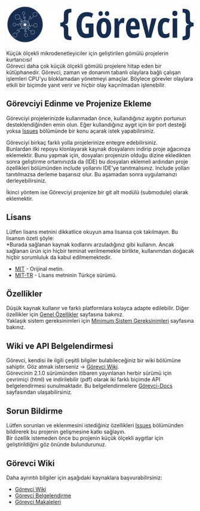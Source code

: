 <h3 align="center">
  <a href="https://kozmotronik.github.io/Gorevci-Docs/" target="_blank">
  <img src="https://github.com/kozmotronik/Gorevci-Docs/blob/41ca0fef8178a79f6ecc211b0d6333a0d62f48d0/docs/assets/yazili-simge-indigo.png" alt="Görevci Logo" width="500">
  </a>
</h3>

Küçük ölçekli mikrodenetleyiciler için geliştirilen gömülü projelerin 
kurtarıcısı!  
Görevci daha çok küçük ölçekli gömülü projelere hitap eden bir kütüphanedir.
Görevci, zaman ve donanım tabanlı olaylara bağlı çalışan işlemleri CPU'yu
bloklamadan yönetmeyi amaçlar. Böylece görevler olaylara etkili bir biçimde
yanıt verir ve hiçbir olay kaçırılmadan işlenebilir.

## Görevciyi Edinme ve Projenize Ekleme
Görevciyi projelerinizde kullanmadan önce, kullandığınız aygıtın portunun 
desteklendiğinden emin olun. Eğer kullandığınız aygıt için bir port desteği 
yoksa [Issues][1] bölümünde bir konu açarak istek yapabilirsiniz.  

Görevciyi birkaç farklı yolla projelerinize entegre edebilirsiniz.  
Bunlardan ilki repoyu klonlayarak kaynak dosyalarını indirip proje ağacınıza 
eklemektir. Bunu yapmak için, dosyaları projenizin olduğu dizine ekledikten 
sonra geliştirme ortamınızda da (IDE) bu dosyaları eklemeli ardından proje 
özellikleri bölümünden include yollarını IDE'ye tanıtmalısınız. Include yolları 
tanıtılmazsa derleme başarısız olur. Bu aşamadan sonra uygulamanızı 
derleyebilirsiniz.

İkinci yöntem ise Görevciyi projenize bir git alt modülü (submodule) olarak 
eklemektir.  
  
## Lisans
Lütfen lisans metnini dikkatlice okuyun ama lisansa çok takılmayın. Bu lisansın 
özeti şöyle:  
*Burada sağlanan kaynak kodlarını arzuladığınız gibi kullanın. Ancak sağlanan 
ürün için hiçbir teminat verilmemekle birlikte, kullanımdan doğacak hiçbir 
sorumluluk da kabul edilmemektedir.
* [MIT](LICENSE) - Orijinal metin.
* [MIT-TR](LISANS_tr.md) - Lisans metninin Türkçe sürümü.

## Özellikler
Düşük kaynak kullanır ve farklı platformlara kolayca adapte edilebilir. Diğer 
özellikler için [Genel Özellikler][2] sayfasına bakınız.  
Yaklaşık sistem gereksinimleri için [Minimum Sistem Gereksinimleri][3] 
sayfasına bakınız.

## Wiki ve API Belgelendirmesi
Görevci, kendisi ile ilgili çeşitli bilgiler bulabileceğiniz bir wiki 
bölümüne sahiptir. Göz atmak isterseniz -> [Görevci Wiki][4].  
Görevcinin 2.1.0 sürümünden itibaren yayınlanan herbir sürümü için 
çevrimiçi (html) ve indirilebilir (pdf) olarak iki farklı biçimde API 
belgelendirmesi sunulmaktadır. Bu belgelendirmelere [Görevci-Docs][5] 
sayfasından ulaşabilirsiniz.
 
## Sorun Bildirme
Lütfen sorunları ve eklenmesini istediğiniz özellikleri [Issues][1] 
bölümünden bildirerek bu projenin gelişmesine katkı sağlayın.  
Bir özellik istemeden önce bu projenin küçük ölçekli aygıtlar için 
geliştirildiğini göz önünde bulundurunuz.

## Görevci Wiki
Daha ayrıntılı bilgiler için aşağıdaki kaynaklara başvurabilirsiniz:
* [Görevci Wiki][4]
* [Görevci Belgelendirme][5]
* [Görevci Makaleleri][6]

[1]: https://github.com/kozmotronik/Gorevci/issues
[2]: https://github.com/kozmotronik/Gorevci/wiki/Genel-%C3%96zellikler
[3]: https://github.com/kozmotronik/Gorevci/wiki/Minimum-Sistem-Gereksinimleri
[4]: https://github.com/kozmotronik/Gorevci/wiki/G%C3%B6revci-Wiki
[5]: https://kozmotronik.github.io/Gorevci-Docs/
[6]: https://kozmotronik.com.tr/tags/gorevci/
